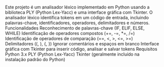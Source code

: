 Este projeto é um analisador léxico implementado em Python usando a biblioteca PLY (Python Lex-Yacc) e uma interface gráfica com Tkinter. O analisador léxico identifica tokens em um código de entrada, incluindo palavras-chave, identificadores, operadores, delimitadores e números.
Funcionalidades
Reconhecimento de palavras-chave (IF, ELIF, ELSE, WHILE)
Identificação de operadores compostos (+=, -=, *=, /=)
Identificação de operadores de comparação (==, <, >, <=, >=)
Delimitadores ((, ), {, })
Ignorar comentários e espaços em branco
Interface gráfica com Tkinter para inserir código, analisar e salvar tokens
Requisitos
Python 3.x
PLY (Python Lex-Yacc)
Tkinter (geralmente incluído na instalação padrão do Python)

